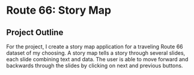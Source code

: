 # Route 66: Story Map


## Project Outline

For the project, I create a story map application for a traveling Route 66 dataset
of my choosing. A story map tells a story through several slides, each slide
combining text and data. The user is able to move forward and backwards through
the slides by clicking on next and previous buttons.

